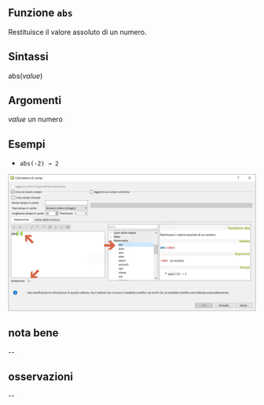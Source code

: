 ## Funzione `abs`

Restituisce il valore assoluto di un numero.

## Sintassi

abs(_value_)

## Argomenti

_value_ un numero

## Esempi 

* `abs(-2) → 2`

![](/img/matematica/abs/abs1.png)

## nota bene

--

## osservazioni

--
